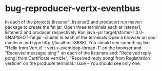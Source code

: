 # bug-reproducer-vertx-eventbus
In each of the projects (listener1, listener2 and producer) run maven package to create the fat jar.
Open three terminals each at listener1, listener2 and producer respectively
Run  java -jar target/starter-1.0.0-SNAPSHOT-fat.jar -cluster in each of the terminals
Open a browser on your machine and type http://localhost:8888/. 
You should see something like "Hello from Vert.x! :: vert.x-eventloop-thread-1" on the browser and "Received message: ping!" on each of the listeners and:
"Received reply pong! from Certificate verticle", "Received reply pong! from Registration verticle" on the producer terminal. Issue - You should see only one.

